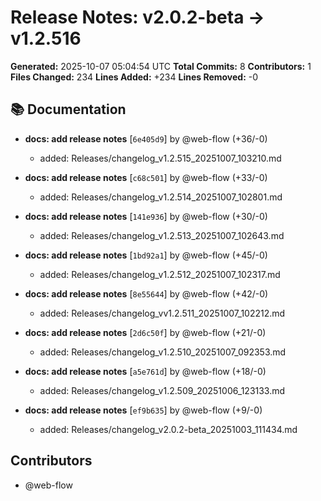 # Release Notes: v2.0.2-beta → v1.2.516

**Generated:** 2025-10-07 05:04:54 UTC
**Total Commits:** 8
**Contributors:** 1
**Files Changed:** 234
**Lines Added:** +234
**Lines Removed:** -0

## 📚 Documentation

- **docs: add release notes** [`6e405d9`] by @web-flow (+36/-0)
  - added: Releases/changelog_v1.2.515_20251007_103210.md

- **docs: add release notes** [`c68c501`] by @web-flow (+33/-0)
  - added: Releases/changelog_v1.2.514_20251007_102801.md

- **docs: add release notes** [`141e936`] by @web-flow (+30/-0)
  - added: Releases/changelog_v1.2.513_20251007_102643.md

- **docs: add release notes** [`1bd92a1`] by @web-flow (+45/-0)
  - added: Releases/changelog_v1.2.512_20251007_102317.md

- **docs: add release notes** [`8e55644`] by @web-flow (+42/-0)
  - added: Releases/changelog_vv1.2.511_20251007_102212.md

- **docs: add release notes** [`2d6c50f`] by @web-flow (+21/-0)
  - added: Releases/changelog_v1.2.510_20251007_092353.md

- **docs: add release notes** [`a5e761d`] by @web-flow (+18/-0)
  - added: Releases/changelog_v1.2.509_20251006_123133.md

- **docs: add release notes** [`ef9b635`] by @web-flow (+9/-0)
  - added: Releases/changelog_v2.0.2-beta_20251003_111434.md

## Contributors

- @web-flow

